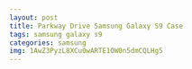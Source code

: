 ```yaml
---
layout: post
title: Parkway Drive Samsung Galaxy S9 Case
tags: samsung galaxy s9
categories: samsung
img: 1AwZ3PyzL8XCu0wARTE1OW0n5dmCQLHg5
---
```

